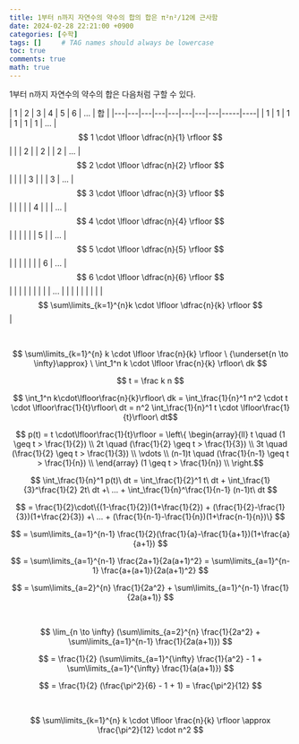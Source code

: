 ```yaml
---
title: 1부터 n까지 자연수의 약수의 합의 합은 π²n²/12에 근사함
date: 2024-02-28 22:21:00 +0900
categories: [수학]
tags: []     # TAG names should always be lowercase
toc: true
comments: true
math: true
---
```


1부터 n까지 자연수의 약수의 합은 다음처럼 구할 수 있다.

| 1 | 2 | 3 | 4 | 5 | 6 | ... | 합 |
|---|---|---|---|---|---|---|---|-----|----|
| 1 | 1 | 1 | 1 | 1 | 1 | ... | $$ 1 \cdot \lfloor \dfrac{n}{1} \rfloor $$ |
|   | 2 |   | 2 |   | 2 | ... | $$ 2 \cdot \lfloor \dfrac{n}{2} \rfloor $$ |
|   |   | 3 |   |   | 3 | ... | $$ 3 \cdot \lfloor \dfrac{n}{3} \rfloor $$ |
|   |   |   | 4 |   |   | ... | $$ 4 \cdot \lfloor \dfrac{n}{4} \rfloor $$ |
|   |   |   |   | 5 |   | ... | $$ 5 \cdot \lfloor \dfrac{n}{5} \rfloor $$ |
|   |   |   |   |   | 6 | ... | $$ 6 \cdot \lfloor \dfrac{n}{6} \rfloor $$ |
|   |   |   |   |   |   |  | ... |
|   |   |   |   |   |   |  | $$ \sum\limits_{k=1}^{n}k \cdot \lfloor \dfrac{n}{k} \rfloor $$ |

<br>

$$ \sum\limits_{k=1}^{n} k \cdot \lfloor \frac{n}{k} \rfloor \ {\underset{n \to \infty}\approx} \  \int_1^n k \cdot \lfloor \frac{n}{k} \rfloor\ dk $$

$$ t = \frac k n $$

$$ \int_1^n k\cdot\lfloor\frac{n}{k}\rfloor\ dk = \int_\frac{1}{n}^1 n^2 \cdot t \cdot \lfloor\frac{1}{t}\rfloor\ dt = n^2 \int_\frac{1}{n}^1 t \cdot \lfloor\frac{1}{t}\rfloor\ dt$$

$$ p(t) = t \cdot\lfloor\frac{1}{t}\rfloor = \left\{
    \begin{array}{ll}
        t \quad (1 \geq t > \frac{1}{2}) \\
        2t \quad (\frac{1}{2} \geq t > \frac{1}{3}) \\
        3t \quad (\frac{1}{2} \geq t > \frac{1}{3}) \\
        \vdots \\
        (n-1)t \quad (\frac{1}{n-1} \geq t > \frac{1}{n}) \\
    \end{array} (1 \geq t > \frac{1}{n}) \\
\right.$$

$$ \int_\frac{1}{n}^1 p(t)\ dt = \int_\frac{1}{2}^1 t\ dt + \int_\frac{1}{3}^\frac{1}{2} 2t\ dt +\ ... + \int_\frac{1}{n}^\frac{1}{n-1} (n-1)t\ dt $$

$$ = \frac{1}{2}\cdot\{(1-\frac{1}{2})(1+\frac{1}{2}) + (\frac{1}{2}-\frac{1}{3})(1+\frac{2}{3}) +\ ... + (\frac{1}{n-1}-\frac{1}{n})(1+\frac{n-1}{n})\} $$

$$ = \sum\limits_{a=1}^{n-1} \frac{1}{2}(\frac{1}{a}-\frac{1}{a+1})(1+\frac{a}{a+1}) $$

$$ = \sum\limits_{a=1}^{n-1} \frac{2a+1}{2a(a+1)^2} = \sum\limits_{a=1}^{n-1} \frac{a+(a+1)}{2a(a+1)^2} $$

$$ = \sum\limits_{a=2}^{n} \frac{1}{2a^2} + \sum\limits_{a=1}^{n-1} \frac{1}{2a(a+1)} $$

<br>

$$ \lim_{n \to \infty} (\sum\limits_{a=2}^{n} \frac{1}{2a^2} + \sum\limits_{a=1}^{n-1} \frac{1}{2a(a+1)}) $$

$$ = \frac{1}{2} (\sum\limits_{a=1}^{\infty} \frac{1}{a^2} - 1 + \sum\limits_{a=1}^{\infty} \frac{1}{a(a+1)}) $$

$$ = \frac{1}{2} (\frac{\pi^2}{6} - 1 + 1) = \frac{\pi^2}{12} $$

<br>

$$ \sum\limits_{k=1}^{n} k \cdot \lfloor \frac{n}{k} \rfloor \approx \frac{\pi^2}{12} \cdot n^2 $$